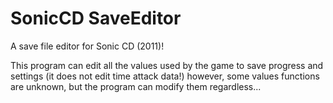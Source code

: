 # SonicCD SaveEditor

A save file editor for Sonic CD (2011)!

This program can edit all the values used by the game to save progress and settings (it does not edit time attack data!)
however, some values functions are unknown, but the program can modify them regardless...
